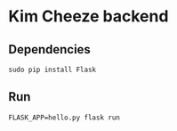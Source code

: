 # Kim Cheeze backend

## Dependencies
```
sudo pip install Flask
```

## Run
```
FLASK_APP=hello.py flask run
```